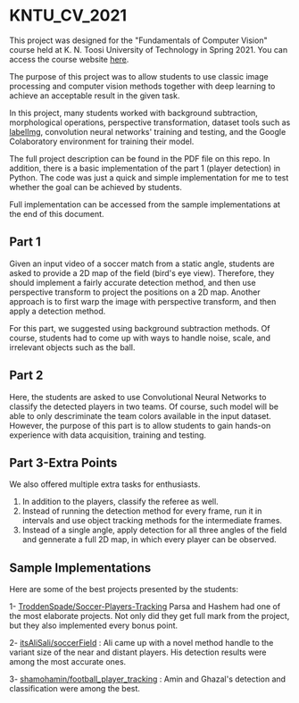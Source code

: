 # KNTU_CV_2021

This project was designed for the "Fundamentals of Computer Vision" course held at K. N. Toosi University of Technology in Spring 2021. You can access the course website [here](https://wp.kntu.ac.ir/nasihatkon/teaching/cvug/s2021/).

The purpose of this project was to allow students to use classic image processing and computer vision methods together with deep learning to achieve an acceptable result in the given task. 

In this project, many students worked with background subtraction, morphological operations, perspective transformation, dataset tools such as [labelImg](https://github.com/tzutalin/labelImg), convolution neural networks' training and testing, and the Google Colaboratory environment for training their model.

The full project description can be found in the PDF file on this repo. In addition, there is a basic implementation of the part 1 (player detection) in Python. The code was just a quick and simple implementation for me to test whether the goal can be achieved by students. 

Full implementation can be accessed from the sample implementations at the end of this document.
## Part 1

Given an input video of a soccer match from a static angle, students are asked to provide a 2D map of the field (bird's eye view). Therefore, they should implement a fairly accurate detection method, and then use perspective transform to project the positions on a 2D map. Another approach is to first warp the image with perspective transform, and then apply a detection method.

For this part, we suggested using background subtraction methods. Of course, students had to come up with ways to handle noise, scale, and irrelevant objects such as the ball.

## Part 2

Here, the students are asked to use Convolutional Neural Networks to classify the detected players in two teams. Of course, such model will be able to only descriminate the team colors available in the input dataset. However, the purpose of this part is to allow students to gain hands-on experience with data acquisition, training and testing.

## Part 3-Extra Points

We also offered multiple extra tasks for enthusiasts.
1. In addition to the players, classify the referee as well. 
2. Instead of running the detection method for every frame, run it in intervals and use object tracking methods for the intermediate frames.
3. Instead of a single angle, apply detection for all three angles of the field and gennerate a full 2D map, in which every player can be observed.

## Sample Implementations

Here are some of the best projects presented by the students:

1- [TroddenSpade/Soccer-Players-Tracking](https://github.com/TroddenSpade/Soccer-Players-Tracking) Parsa and Hashem had one of the most elaborate projects. Not only did they get full mark from the project, but they also implemented every bonus point.

2- [itsAliSali/soccerField](https://github.com/itsAliSali/soccerField) : Ali came up with a novel method handle to the variant size of the near and distant players. His detection results were among the most accurate ones.

3- [shamohamin/football_player_tracking](https://github.com/shamohamin/football_player_tracking) : Amin and Ghazal's detection and classification were among the best.
